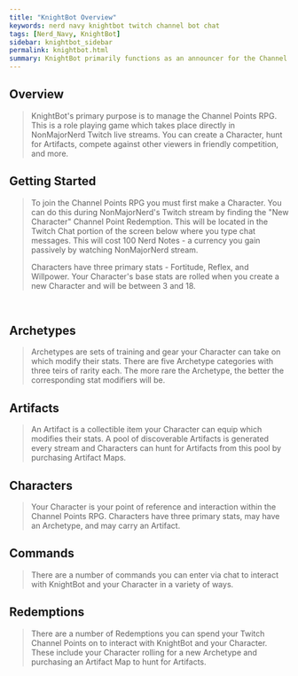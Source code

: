```yaml
---
title: "KnightBot Overview"
keywords: nerd navy knightbot twitch channel bot chat
tags: [Nerd_Navy, KnightBot]
sidebar: knightbot_sidebar
permalink: knightbot.html
summary: KnightBot primarily functions as an announcer for the Channel Points RPG where you can create a Character, hunt for Artifacts, and compete against your friends in the twitch chat.
---
```


## Overview

> KnightBot's primary purpose is to manage the Channel Points RPG. This is a role playing game which takes place directly in NonMajorNerd Twitch live streams. You can create a Character, hunt for Artifacts, compete against other viewers in friendly competition, and more.

## Getting Started

> To join the Channel Points RPG you must first make a Character. You can do this during NonMajorNerd's Twitch stream by finding the "New Character" Channel Point Redemption. This will be located in the Twitch Chat portion of the screen below where you type chat messages. This will cost 100 Nerd Notes - a currency you gain passively by watching NonMajorNerd stream.
>
> Characters have three primary stats - Fortitude, Reflex, and Willpower. Your Character's base stats are rolled when you create a new Character and will be between 3 and 18.

<br>

## Archetypes

> Archetypes are sets of training and gear your Character can take on which modify their stats. There are five Archetype categories with three teirs of rarity each. The more rare the Archetype, the better the corresponding stat modifiers will be.

## Artifacts

> An Artifact is a collectible item your Character can equip which modifies their stats. A pool of discoverable Artifacts is generated every stream and Characters can hunt for Artifacts from this pool by purchasing Artifact Maps.

## Characters

> Your Character is your point of reference and interaction within the Channel Points RPG. Characters have three primary stats, may have an Archetype, and may carry an Artifact.

## Commands

> There are a number of commands you can enter via chat to interact with KnightBot and your Character in a variety of ways.

## Redemptions

> There are a number of Redemptions you can spend your Twitch Channel Points on to interact with KnightBot and your Character. These include your Character rolling for a new Archetype and purchasing an Artifact Map to hunt for Artifacts.